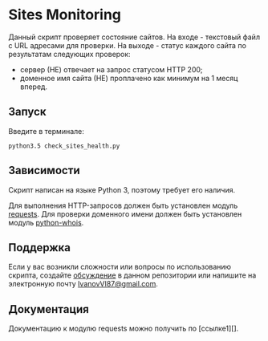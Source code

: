 
# Sites Monitoring

Данный скрипт проверяет состояние сайтов.
На входе - текстовый файл с URL адресами для проверки.
На выходе - статус каждого сайта по результатам следующих проверок:

* сервер (НЕ) отвечает на запрос статусом HTTP 200;
* доменное имя сайта (НЕ) проплачено как минимум на 1 месяц вперед.

## Запуск

Введите в терминале:

    python3.5 check_sites_health.py

## Зависимости

Скрипт написан на языке Python 3, поэтому требует его наличия.

Для выполнения HTTP-запросов должен быть установлен модуль [requests][].
Для проверки доменного имени должен быть установлен модуль [python-whois][].

## Поддержка

Если у вас возникли сложности или вопросы по использованию скрипта, создайте 
[обсуждение][] в данном репозитории или напишите на электронную почту 
<IvanovVI87@gmail.com>.

## Документация

Документацию к модулю requests можно получить по [ссылке1][].

[requests]: https://pypi.python.org/pypi/requests/2.11.1
[python-whois]: https://pypi.python.org/pypi/python-whois
[обсуждение]: https://github.com/santax666/17_sites_monitoring/issues
[ссылке]: http://docs.python-requests.org/en/master/
